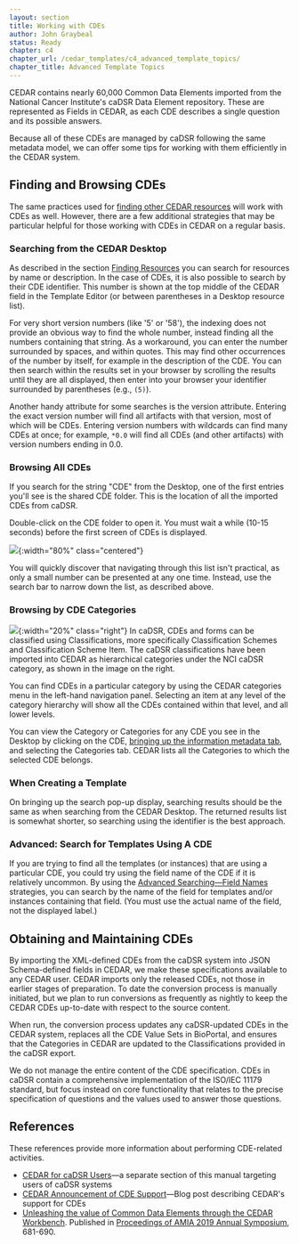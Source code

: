 ```yaml
---
layout: section
title: Working with CDEs
author: John Graybeal
status: Ready
chapter: c4
chapter_url: /cedar_templates/c4_advanced_template_topics/
chapter_title: Advanced Template Topics
---
```

CEDAR contains nearly 60,000 Common Data Elements imported from the National Cancer Institute's caDSR Data Element repository. 
These are represented as Fields in CEDAR, as each CDE
describes a single question and its possible answers.

Because all of these CDEs are managed by caDSR following the same metadata model, 
we can offer some tips for working with them efficiently in the CEDAR system.

## **Finding and Browsing CDEs** 

The same practices used for [finding other CEDAR resources](https://metadatacenter.github.io/cedar-manual/basic_topics/a2_finding_resources/) will work with CDEs as well.
However, there are a few additional strategies that may be particular helpful for 
those working with CDEs in CEDAR on a regular basis.

### Searching from the CEDAR Desktop

As described in the section [Finding Resources](https://metadatacenter.github.io/cedar-manual/basic_topics/a2_finding_resources/)
you can search for resources by name or description. 
In the case of CDEs, it is also possible to search by their CDE identifier.
This number is shown at the top middle of the CEDAR field in the Template Editor 
(or between parentheses in a Desktop resource list). 

For very short version numbers (like '5' or '58'), the indexing does not provide an
obvious way to find the whole number, instead finding all the numbers containing that string.
As a workaround, you can enter the number surrounded by spaces, and within quotes. 
This may find other occurrences of the number by itself, for example in the description 
of the CDE. You can then search within the results set in your browser by scrolling 
the results until they are all displayed, then enter into your browser 
your identifier surrounded by parentheses (e.g., `(5)`).

Another handy attribute for some searches is the version attribute.
Entering the exact version number will find all artifacts with that version, 
most of which will be CDEs. 
Entering version numbers with wildcards can find many CDEs at once; 
for example, `*0.0` will find all CDEs (and other artifacts) 
with version numbers ending in 0.0.

### Browsing All CDEs

If you search for the string "CDE" from the Desktop, 
one of the first entries you'll see is the shared CDE folder.
This is the location of all the imported CDEs from caDSR.

Double-click on the CDE folder to open it. You must wait a while (10-15 seconds) 
before the first screen of CDEs is displayed.

![](../../../../img/userguide/cde-folder-20191212.png){:width="80%" class="centered"}

You will quickly discover that navigating through this list isn't practical, as only a small 
number can be presented at any one time. Instead, use the search bar to narrow down the list, 
as described above.

### Browsing by CDE Categories

![](../../../../img/userguide/category-dropdown-20191212.png){:width="20%" class="right"}
In caDSR, CDEs and forms can be classified using Classifications, more specifically 
Classification Schemes and Classification Scheme Item. The caDSR classifications have been
imported into CEDAR as hierarchical categories under the NCI caDSR category, 
as shown in the image on the right. 

You can find CDEs in a particular category by using the CEDAR categories menu 
in the left-hand navigation panel. Selecting an item at any level of the category
hierarchy will show all the CDEs contained within that level, and all lower levels.

You can view the Category or Categories for any CDE you see in the Desktop by clicking on
the CDE, [bringing up the information metadata tab](https://metadatacenter.github.io/cedar-manual/cedar_templates/basic_topics/a3_viewing_resource_metadatda/), and selecting the Categories tab.
CEDAR lists all the Categories to which the selected CDE belongs.

### When Creating a Template

On bringing up the search pop-up display, searching results should be the same as 
when searching from the CEDAR Desktop. The returned results list is somewhat shorter,
so searching using the identifier is the best approach.

### Advanced: Search for Templates Using A CDE

If you are trying to find all the templates (or instances) that are using a particular CDE,
you could try using the field name of the CDE if it is relatively uncommon. 
By using the [Advanced Searching—Field Names](https://metadatacenter.github.io/cedar-manual/sections/a2/4_advanced_searching_search_fields/)
strategies, you can search by the name of the field for templates and/or instances
containing that field. (You must use the actual name of the field, not the displayed label.)

## **Obtaining and Maintaining CDEs**

By importing the XML-defined CDEs from the caDSR system into JSON Schema-defined fields in CEDAR, 
we make these specifications available to any CEDAR user. 
CEDAR imports only the released CDEs, not those in earlier stages of preparation.
To date the conversion process is manually initiated, 
but we plan to run conversions as frequently as nightly 
to keep the CEDAR CDEs up-to-date with respect to the source content.

When run, the conversion process updates any caDSR-updated CDEs in the CEDAR system, 
replaces all the CDE Value Sets in BioPortal, and 
ensures that the Categories in CEDAR are updated to the Classifications 
provided in the caDSR export. 

We do not manage the entire content of the CDE specification. CDEs in caDSR contain a comprehensive implementation of the ISO/IEC 11179 standard, but focus instead on core functionality that relates to the precise specification of questions and the values used to answer those questions.

## **References**

These references provide more information about performing CDE-related activities.

* [CEDAR for caDSR Users](https://metadatacenter.github.io/cedar-manual/cedar-for-cadsr)—a separate section of this manual targeting users of caDSR systems
* [CEDAR Announcement of CDE Support](https://metadatacenter.org/happenings/news/cedar-announces-cde-support/)—Blog post describing CEDAR's support for CDEs
* [Unleashing the value of Common Data Elements through the CEDAR Workbench](hhttps://www.ncbi.nlm.nih.gov/pmc/articles/PMC7153094/). Published in [Proceedings of AMIA 2019 Annual Symposium](https://knowledge.amia.org/69862-amia-1.4570936), 681-690.








